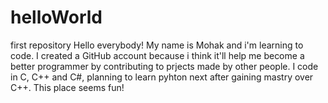 # helloWorld
first repository 
Hello everybody!
My name is Mohak and i'm learning to code. I created a GitHub account because i think it'll help me become a better programmer by contributing to prjects made by other people. I code in C, C++ and C#, planning to learn pyhton next after gaining mastry over C++.
This place seems fun!
